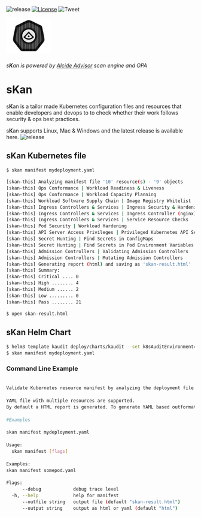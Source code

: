 ![release](https://img.shields.io/github/v/release/alcideio/skan?sort=semver)
[![License](https://img.shields.io/badge/License-Apache%202.0-blue.svg)](https://opensource.org/licenses/Apache-2.0)
![Tweet](https://img.shields.io/twitter/url?style=social&url=https%3A%2F%2Fgithub.com%2Falcideio%2Fskan)

<img src="img/skan.png" alt="skan" width="120"/>

###### s**K**an is powered by [Alcide Advisor](https://www.alcide.io/kubernetes-advisor) scan engine and OPA

# s**K**an

s**K**an is a tailor made Kubernetes configuration files and resources that enable developers and devops to to check whether their work follows security & ops best practices.

s**K**an supports Linux, Mac & Windows and the latest release is available here. ![release](https://img.shields.io/github/v/release/alcideio/skan?sort=semver)

## s**K**an Kubernetes file

```sh
$ skan manifest mydeployment.yaml
```

```sh
[skan-this] Analyzing manifest file '10' resource(s) - '9' objects
[skan-this] Ops Conformance | Workload Readiness & Liveness
[skan-this] Ops Conformance | Workload Capacity Planning
[skan-this] Workload Software Supply Chain | Image Registry Whitelist
[skan-this] Ingress Controllers & Services | Ingress Security & Hardening Configuration
[skan-this] Ingress Controllers & Services | Ingress Controller (nginx) 
[skan-this] Ingress Controllers & Services | Service Resource Checks
[skan-this] Pod Security | Workload Hardening
[skan-this] API Server Access Privileges | Privileged Kubernetes API Server Access
[skan-this] Secret Hunting | Find Secrets in ConfigMaps
[skan-this] Secret Hunting | Find Secrets in Pod Environment Variables
[skan-this] Admission Controllers | Validating Admission Controllers
[skan-this] Admission Controllers | Mutating Admission Controllers
[skan-this] Generating report (html) and saving as 'skan-result.html'
[skan-this] Summary:
[skan-this] Critical .... 0
[skan-this] High ........ 4
[skan-this] Medium ...... 2
[skan-this] Low ......... 0
[skan-this] Pass ........ 21
```

```sh
$ open skan-result.html
```

## s**K**an Helm Chart

```sh
$ helm3 template kaudit deploy/charts/kaudit --set k8sAuditEnvironment=eks >  kaudit_for_eks.yaml 
$ skan manifest mydeployment.yaml
```

### Command Line Example

```sh

Validate Kubernetes resource manifest by analyzing the deployment file YAML.

YAML file with multiple resources are supported.
By default a HTML report is generated. To generate YAML based outformat use --output flag

#Examples

skan manifest mydeployment.yaml

Usage:
  skan manifest [flags]

Examples:
skan manifest somepod.yaml

Flags:
      --debug            debug trace level
  -h, --help             help for manifest
      --outfile string   output file (default "skan-result.html")
      --output string    output as html or yaml (default "html")
```